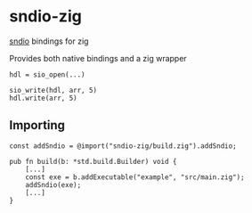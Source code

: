 # sndio-zig
[sndio](https://sndio.org/) bindings for zig

Provides both native bindings and a zig wrapper
```zig
hdl = sio_open(...)

sio_write(hdl, arr, 5)
hdl.write(arr, 5)
```

## Importing
```zig
const addSndio = @import("sndio-zig/build.zig").addSndio;

pub fn build(b: *std.build.Builder) void {
    [...]
    const exe = b.addExecutable("example", "src/main.zig");
    addSndio(exe);
    [...]
}
```
